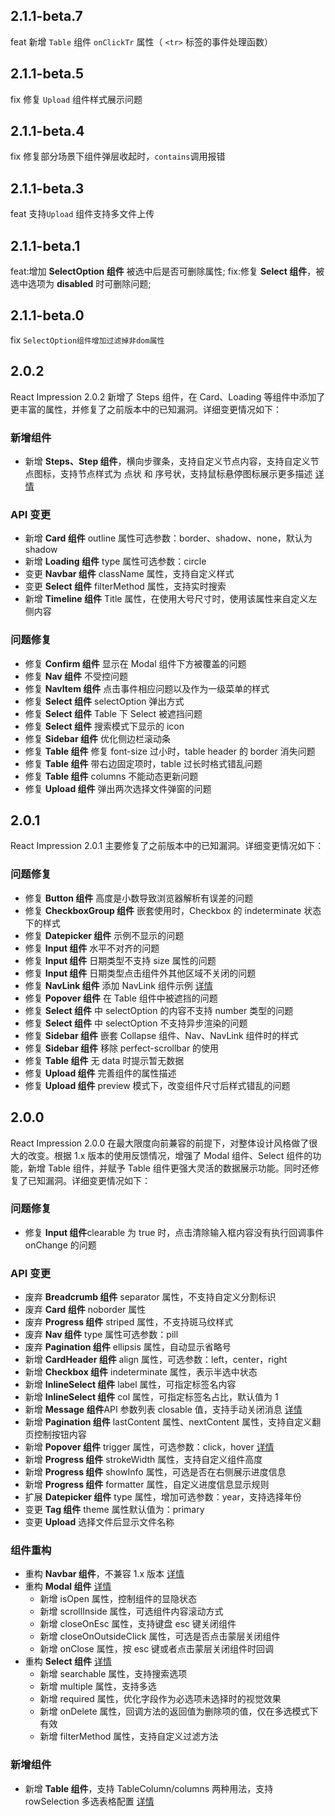 ## 2.1.1-beta.7

feat 新增 `Table` 组件 `onClickTr` 属性（ `<tr>` 标签的事件处理函数）

## 2.1.1-beta.5

fix 修复 `Upload` 组件样式展示问题

## 2.1.1-beta.4

fix 修复部分场景下组件弹层收起时，`contains`调用报错

## 2.1.1-beta.3

feat 支持`Upload` 组件支持多文件上传

## 2.1.1-beta.1

feat:增加 **SelectOption 组件** 被选中后是否可删除属性;
fix:修复 **Select 组件**，被选中选项为 **disabled** 时可删除问题;

## 2.1.1-beta.0

fix `SelectOption组件增加过滤掉非dom属性`

## 2.0.2

React Impression 2.0.2 新增了 Steps 组件，在 Card、Loading 等组件中添加了更丰富的属性，并修复了之前版本中的已知漏洞。详细变更情况如下：

### 新增组件

- 新增 **Steps、Step 组件**，横向步骤条，支持自定义节点内容，支持自定义节点图标，支持节点样式为 点状 和 序号状，支持鼠标悬停图标展示更多描述 [详情](https://newdadafe.github.io/react-impression/#steps)

### API 变更

- 新增 **Card 组件** outline 属性可选参数：border、shadow、none，默认为 shadow
- 新增 **Loading 组件** type 属性可选参数：circle
- 变更 **Navbar 组件** className 属性，支持自定义样式
- 变更 **Select 组件** filterMethod 属性，支持实时搜索
- 新增 **Timeline 组件** Title 属性，在使用大号尺寸时，使用该属性来自定义左侧内容

### 问题修复

- 修复 **Confirm 组件** 显示在 Modal 组件下方被覆盖的问题
- 修复 **Nav 组件** 不受控问题
- 修复 **NavItem 组件** 点击事件相应问题以及作为一级菜单的样式
- 修复 **Select 组件** selectOption 弹出方式
- 修复 **Select 组件** Table 下 Select 被遮挡问题
- 修复 **Select 组件** 搜索模式下显示的 icon
- 修复 **Sidebar 组件** 优化侧边栏滚动条
- 修复 **Table 组件** 修复 font-size 过小时，table header 的 border 消失问题
- 修复 **Table 组件** 带右边固定项时，table 过长时格式错乱问题
- 修复 **Table 组件** columns 不能动态更新问题
- 修复 **Upload 组件** 弹出两次选择文件弹窗的问题

## 2.0.1

React Impression 2.0.1 主要修复了之前版本中的已知漏洞。详细变更情况如下：

### 问题修复

- 修复 **Button 组件** 高度是小数导致浏览器解析有误差的问题
- 修复 **CheckboxGroup 组件** 嵌套使用时，Checkbox 的 indeterminate 状态下的样式
- 修复 **Datepicker 组件** 示例不显示的问题
- 修复 **Input 组件** 水平不对齐的问题
- 修复 **Input 组件** 日期类型不支持 size 属性的问题
- 修复 **Input 组件** 日期类型点击组件外其他区域不关闭的问题
- 修复 **NavLink 组件** 添加 NavLink 组件示例 [详情](https://newdadafe.github.io/react-impression/#nav)
- 修复 **Popover 组件** 在 Table 组件中被遮挡的问题
- 修复 **Select 组件** 中 selectOption 的内容不支持 number 类型的问题
- 修复 **Select 组件** 中 selectOption 不支持异步渲染的问题
- 修复 **Sidebar 组件** 嵌套 Collapse 组件、Nav、NavLink 组件时的样式
- 修复 **Sidebar 组件** 移除 perfect-scrollbar 的使用
- 修复 **Table 组件** 无 data 时提示暂无数据
- 修复 **Upload 组件** 完善组件的属性描述
- 修复 **Upload 组件** preview 模式下，改变组件尺寸后样式错乱的问题

## 2.0.0

React Impression 2.0.0 在最大限度向前兼容的前提下，对整体设计风格做了很大的改变。根据 1.x 版本的使用反馈情况，增强了 Modal 组件、Select 组件的功能，新增 Table 组件，并赋予 Table 组件更强大灵活的数据展示功能。同时还修复了已知漏洞。详细变更情况如下：

### 问题修复

- 修复 **Input 组件**clearable 为 true 时，点击清除输入框内容没有执行回调事件 onChange 的问题

### API 变更

- 废弃 **Breadcrumb 组件** separator 属性，不支持自定义分割标识
- 废弃 **Card 组件** noborder 属性
- 废弃 **Progress 组件** striped 属性，不支持斑马纹样式
- 废弃 **Nav 组件** type 属性可选参数：pill
- 废弃 **Pagination 组件** ellipsis 属性，自动显示省略号
- 新增 **CardHeader 组件** align 属性，可选参数：left，center，right
- 新增 **Checkbox 组件** indeterminate 属性，表示半选中状态
- 新增 **InlineSelect 组件** label 属性，可指定标签名内容
- 新增 **InlineSelect 组件** col 属性，可指定标签名占比，默认值为 1
- 新增 **Message 组件**API 参数列表 closable 值，支持手动关闭消息 [详情](https://newdadafe.github.io/react-impression/#message)
- 新增 **Pagination 组件** lastContent 属性、nextContent 属性，支持自定义翻页控制按钮内容
- 新增 **Popover 组件** trigger 属性，可选参数：click，hover [详情](https://newdadafe.github.io/react-impression/#popover)
- 新增 **Progress 组件** strokeWidth 属性，支持自定义组件高度
- 新增 **Progress 组件** showInfo 属性，可选是否在右侧展示进度信息
- 新增 **Progress 组件** formatter 属性，自定义进度信息显示规则
- 扩展 **Datepicker 组件** type 属性，增加可选参数：year，支持选择年份
- 变更 **Tag 组件** theme 属性默认值为：primary
- 变更 **Upload** 选择文件后显示文件名称

### 组件重构

- 重构 **Navbar 组件**，不兼容 1.x 版本 [详情](https://newdadafe.github.io/react-impression/#navbar)
- 重构 **Modal 组件** [详情](https://newdadafe.github.io/react-impression/#modal)
  - 新增 isOpen 属性，控制组件的显隐状态
  - 新增 scrollInside 属性，可选组件内容滚动方式
  - 新增 closeOnEsc 属性，支持键盘 esc 键关闭组件
  - 新增 closeOnOutsideClick 属性，可选是否点击蒙层关闭组件
  - 新增 onClose 属性，按 esc 键或者点击蒙层关闭组件时回调
- 重构 **Select 组件** [详情](https://newdadafe.github.io/react-impression/#select)
  - 新增 searchable 属性，支持搜索选项
  - 新增 multiple 属性，支持多选
  - 新增 required 属性，优化字段作为必选项未选择时的视觉效果
  - 新增 onDelete 属性，回调方法的返回值为删除项的值，仅在多选模式下有效
  - 新增 filterMethod 属性，支持自定义过滤方法

### 新增组件

- 新增 **Table 组件**，支持 TableColumn/columns 两种用法，支持 rowSelection 多选表格配置 [详情](https://newdadafe.github.io/react-impression/#table)

